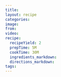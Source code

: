 ```yaml
---
title:
layout: recipe
categories:
image:
from:
video:
recipe:
  recipeYield: 2
  prepTime: 5M
  cookTime: 30M
  ingredients_markdown:
  directions_markdown:
tags:
---
```

